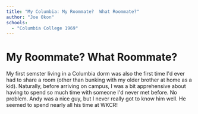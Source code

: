 ```yaml
---
title: "My Columbia: My Roommate?  What Roommate?"
author: "Joe Okon"
schools:
  - "Columbia College 1969"
---
```


# My Roommate?  What Roommate?

My first semster living in a Columbia dorm was also the first time I'd ever had to share a room (other than bunking with my older brother at home as a kid). Naturally, before arriving on campus, I was a bit apprehensive about having to spend so much time with someone I'd never met before. No problem.  Andy was a nice guy, but I never really got to know him well. He seemed to spend nearly all his time at WKCR!
